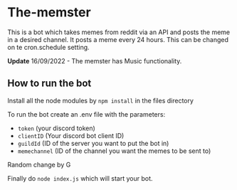 # The-memster

This is a bot which takes memes from reddit via an API and posts the meme in a desired channel. It posts a meme every 24 hours. This can be changed on te cron.schedule setting.

**Update** 16/09/2022 - The memster has Music functionality.

## How to run the bot

Install all the node modules by `npm install` in the files directory

To run the bot create an .env file with the parameters:

- `token` (your discord token)
- `clientID` (Your discord bot client ID)
- `guildId` (ID of the server you want to put the bot in)
- `memechannel` (ID of the channel you want the memes to be sent to)


Random change by G

Finally do `node index.js` which will start your bot.
